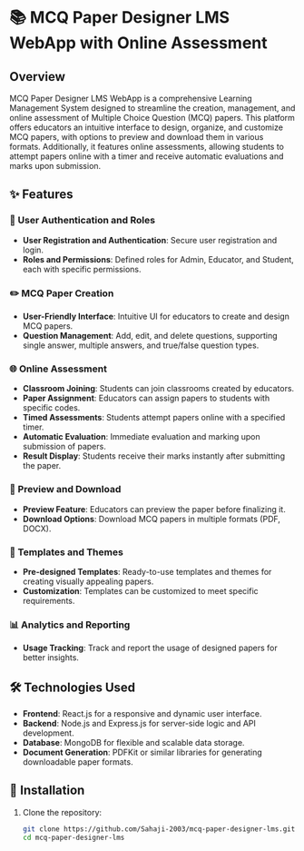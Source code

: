 # 📚 MCQ Paper Designer LMS WebApp with Online Assessment

## Overview

MCQ Paper Designer LMS WebApp is a comprehensive Learning Management System designed to streamline the creation, management, and online assessment of Multiple Choice Question (MCQ) papers. This platform offers educators an intuitive interface to design, organize, and customize MCQ papers, with options to preview and download them in various formats. Additionally, it features online assessments, allowing students to attempt papers online with a timer and receive automatic evaluations and marks upon submission.

## ✨ Features

### 🔐 User Authentication and Roles
- **User Registration and Authentication**: Secure user registration and login.
- **Roles and Permissions**: Defined roles for Admin, Educator, and Student, each with specific permissions.

### ✏️ MCQ Paper Creation
- **User-Friendly Interface**: Intuitive UI for educators to create and design MCQ papers.
- **Question Management**: Add, edit, and delete questions, supporting single answer, multiple answers, and true/false question types.

### 🌐 Online Assessment
- **Classroom Joining**: Students can join classrooms created by educators.
- **Paper Assignment**: Educators can assign papers to students with specific codes.
- **Timed Assessments**: Students attempt papers online with a specified timer.
- **Automatic Evaluation**: Immediate evaluation and marking upon submission of papers.
- **Result Display**: Students receive their marks instantly after submitting the paper.

### 👀 Preview and Download
- **Preview Feature**: Educators can preview the paper before finalizing it.
- **Download Options**: Download MCQ papers in multiple formats (PDF, DOCX).

### 🎨 Templates and Themes
- **Pre-designed Templates**: Ready-to-use templates and themes for creating visually appealing papers.
- **Customization**: Templates can be customized to meet specific requirements.

### 📊 Analytics and Reporting
- **Usage Tracking**: Track and report the usage of designed papers for better insights.

## 🛠 Technologies Used

- **Frontend**: React.js for a responsive and dynamic user interface.
- **Backend**: Node.js and Express.js for server-side logic and API development.
- **Database**: MongoDB for flexible and scalable data storage.
- **Document Generation**: PDFKit or similar libraries for generating downloadable paper formats.

## 🚀 Installation

1. Clone the repository:
   ```sh
   git clone https://github.com/Sahaji-2003/mcq-paper-designer-lms.git
   cd mcq-paper-designer-lms

